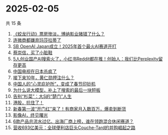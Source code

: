 # 2025-02-05

共 15 条

<!-- BEGIN 36KR -->
<!-- 最后更新时间 2025-02-05 05:20:36 +0800 -->
1. [《蛟龙行动》票房惨淡，博纳影业赌错了什么？](https://36kr.com/p/3151033529244424)
1. [连微商都嫌弃玛莎拉蒂了](https://36kr.com/p/3150486166264321)
1. [SB OpenAI Japan成立！2025年首个最火AI赛道开打](https://36kr.com/p/3150926253841157)
1. [蔡崇信，买了小脏鞋](https://36kr.com/p/3150583108836101)
1. [5人创业国产AI搜索火了，小红书Reddit都在推！创始人：我们比Perplexity留存更高](https://36kr.com/p/3150362969135616)
1. [中国电视在日本杀疯了](https://36kr.com/p/3150288715136772)
1. [​接下来10年，黄仁勋押注什么？](https://36kr.com/p/3151007619897859)
1. [中国人的“心灵庇护所”，变成了春节印钞机](https://36kr.com/p/3150475103787523)
1. [为什么说大模型，补上了搜索的最后一块短板](https://36kr.com/p/3150742944520709)
1. [告别“杉菜”：大S的“楚门”人生](https://36kr.com/p/3150973064649475)
1. [港股，抗住了！](https://36kr.com/p/3150770407365382)
1. [新春第一波“开门红”来了！有商家月入数百万，爆卖到断货](https://36kr.com/p/3150905669589768)
1. [影像AI，终见曙光](https://36kr.com/p/3150138720148225)
1. [6款产品总流水过亿、出海厂商上榜，谁在领跑混合休闲赛道？](https://36kr.com/p/3150908723452672)
1. [营收693亿美元：全球便利店巨头Couche-Tard的并购崛起之路](https://36kr.com/p/3150166721124869)
<!-- END 36KR -->